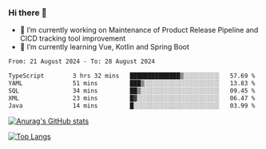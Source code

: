 ### Hi there 👋

- 🔭 I’m currently working on Maintenance of Product Release Pipeline and CICD tracking tool improvement
- 🌱 I’m currently learning Vue, Kotlin and Spring Boot

<!--START_SECTION:waka-->

```txt
From: 21 August 2024 - To: 28 August 2024

TypeScript        3 hrs 32 mins   ██████████████▒░░░░░░░░░░   57.69 %
YAML              51 mins         ███▒░░░░░░░░░░░░░░░░░░░░░   13.83 %
SQL               34 mins         ██▒░░░░░░░░░░░░░░░░░░░░░░   09.45 %
XML               23 mins         █▓░░░░░░░░░░░░░░░░░░░░░░░   06.47 %
Java              14 mins         █░░░░░░░░░░░░░░░░░░░░░░░░   03.99 %
```

<!--END_SECTION:waka-->

[![Anurag's GitHub stats](https://github-readme-stats.vercel.app/api?username=yunhao981&show_icons=true&theme=solarized-dark)](https://github.com/anuraghazra/github-readme-stats)

[![Top Langs](https://github-readme-stats.vercel.app/api/top-langs/?username=yunhao981&theme=solarized-dark&layout=compact)](https://github.com/anuraghazra/github-readme-stats)

<!--
**yunhao981/yunhao981** is a ✨ _special_ ✨ repository because its `README.md` (this file) appears on your GitHub profile.

Here are some ideas to get you started:

- 🔭 I’m currently working on Maintenance of Release Pipeline and CICD tracking tool improvement
- 🌱 I’m currently learning Vue, Kotlin and Spring Boot
- 👯 I’m looking to collaborate on ...
- 🤔 I’m looking for help with ...
- 💬 Ask me about ...
- 📫 How to reach me: ...
- 😄 Pronouns: ...
- ⚡ Fun fact: ...
-->


